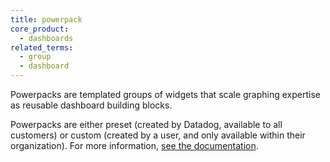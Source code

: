 ```yaml
---
title: powerpack
core_product:
  - dashboards
related_terms:
  - group
  - dashboard
---
```

Powerpacks are templated groups of widgets that scale graphing expertise as reusable dashboard building blocks. 

Powerpacks are either preset (created by Datadog, available to all customers) or custom (created by a user, and only available within their organization). For more information, <a href="/dashboards/widgets/powerpack/">see the documentation</a>.